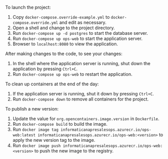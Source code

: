To launch the project:

1. Copy `docker-compose.override-example.yml` to `docker-compose.override.yml` and edit as necessary.
2. Open a shell and change to the project directory.
3. Run `docker-compose up -d postgres` to start the database server.
4. Run `docker-compose up ops-web` to start the application server.
5. Browser to `localhost:8080` to view the application.

After making changes to the code, to see your changes:

1. In the shell where the application server is running, shut down the application by pressing `Ctrl+C`.
2. Run `docker-compose up ops-web` to restart the application.

To clean up containers at the end of the day:

1. If the application server is running, shut it down by pressing `Ctrl+C`.
2. Run `docker-compose down` to remove all containers for the project.

To publish a new version:

1. Update the value for `org.opencontainers.image.version` in `Dockerfile`.
2. Run `docker-compose build` to build the image.
3. Run `docker image tag informaticanapresalesops.azurecr.io/ops-web:latest
   informaticanapresalesops.azurecr.io/ops-web:<version>` to apply the new version tag to the image.
4. Run `docker image push informaticanapresalesops.azurecr.io/ops-web:<version>` to push the new image to the registry.
